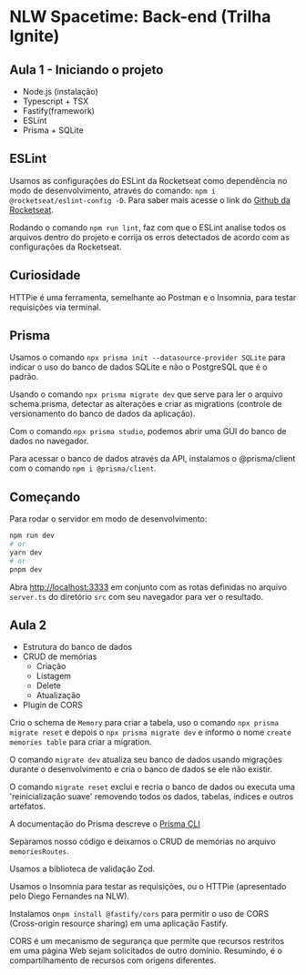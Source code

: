 # NLW Spacetime: Back-end (Trilha Ignite)

## Aula 1 - Iniciando o projeto

- Node.js (instalação)
- Typescript + TSX
- Fastify(framework)
- ESLint
- Prisma + SQLite

## ESLint

  Usamos as configurações do ESLint da Rocketseat como dependência no modo de desenvolvimento, através do comando: `npm i @rocketseat/eslint-config -D`. Para saber mais acesse o link do [Github da Rocketseat](https://github.com/Rocketseat/eslint-config-rocketseat).

  Rodando o comando `npm run lint`, faz com que o ESLint analise todos os arquivos dentro do projeto e corrija os erros detectados de acordo com as configurações da Rocketseat.

## Curiosidade

  HTTPie é uma ferramenta, semelhante ao Postman e o Insomnia, para testar requisições via terminal.

## Prisma

  Usamos o comando `npx prisma init --datasource-provider SQLite` para indicar o uso do banco de dados SQLite e não o PostgreSQL que é o padrão.

  Usando o comando `npx prisma migrate dev` que serve para ler o arquivo schema.prisma, detectar as alterações e criar as migrations (controle de versionamento do banco de dados da aplicação).

  Com o comando `npx prisma studio`, podemos abrir uma GUI do banco de dados no navegador.

  Para acessar o banco de dados através da API, instalamos o @prisma/client com o comando `npm i @prisma/client`.

## Começando

Para rodar o servidor em modo de desenvolvimento:

```bash
npm run dev
# or
yarn dev
# or
pnpm dev
```

Abra [http://localhost:3333](http://localhost:3333) em conjunto com as rotas definidas no arquivo `server.ts` do diretório `src` com seu navegador para ver o resultado.

## Aula 2

- Estrutura do banco de dados
- CRUD de memórias
  - Criação
  - Listagem
  - Delete
  - Atualização
- Plugin de CORS

Crio o schema de `Memory` para criar a tabela, uso o comando `npx prisma migrate reset` e depois o `npx prisma migrate dev` e informo o nome `create memories table` para criar a migration.

 O comando `migrate dev` atualiza seu banco de dados usando migrações durante o desenvolvimento e cria o banco de dados se ele não existir.

 O comando `migrate reset` exclui e recria o banco de dados ou executa uma 'reinicialização suave' removendo todos os dados, tabelas, índices e outros artefatos.

A documentação do Prisma descreve o [Prisma CLI](https://www.prisma.io/docs/reference/api-reference/command-reference)

Separamos nosso código e deixamos o CRUD de memórias no arquivo `memoriesRoutes`.

Usamos a biblioteca de validação Zod.

Usamos o Insomnia para testar as requisições, ou o HTTPie (apresentado pelo Diego Fernandes na NLW).

Instalamos o`npm install @fastify/cors` para permitir o uso de CORS (Cross-origin resource sharing) em uma aplicação Fastify.

CORS é um mecanismo de segurança que permite que recursos restritos em uma página Web sejam solicitados de outro domínio. Resumindo, é o compartilhamento de recursos com origens diferentes.
